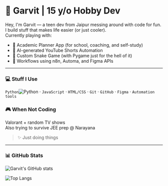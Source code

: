 # 🧠 Garvit | 15 y/o Hobby Dev

Hey, I'm Garvit — a teen dev from Jaipur messing around with code for fun.  
I build stuff that makes life easier (or just cooler).  
Currently playing with:

- 🎯 Academic Planner App (for school, coaching, and self-study)
- 🧠 AI-generated YouTube Shorts Automation
- 🐍 Custom Snake Game (with Pygame just for the hell of it)
- 🔁 Workflows using n8n, Automa, and Figma APIs

---

### 💻 Stuff I Use  
`Python`![Python](https://img.shields.io/badge/-Python-3776AB?style=flat-square&logo=Python&logoColor=white) · `JavaScript` · `HTML/CSS` · `Git` · `GitHub` · `Figma` · `Automation tools`

### 🎮 When Not Coding  
Valorant + random TV shows  
Also trying to survive JEE prep @ Narayana 

> ✨ Just doing things

---

### 📊 GitHub Stats

![Garvit's GitHub stats](https://github-readme-stats.vercel.app/api?username=GarvitSinghal1&show_icons=true&theme=radical)

![Top Langs](https://github-readme-stats.vercel.app/api/top-langs/?username=GarvitSinghal1&layout=compact&theme=radical)

